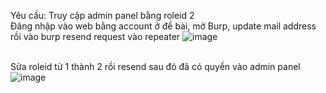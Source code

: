 Yêu cầu: Truy cập admin panel bằng roleid 2
<br> Đăng nhập vào web bằng account ở đề bài, mở Burp, update mail address rồi vào burp resend request vào repeater
![image](https://user-images.githubusercontent.com/62832067/151293920-2ecc0b66-3db5-4c47-a164-773c1e5b2832.png)

<br> Sửa roleid từ 1 thành 2 rồi resend sau đó đã có quyền vào admin panel
![image](https://user-images.githubusercontent.com/62832067/151293871-3b39997e-8a4e-4a02-93e6-cd2ca21058ab.png)


